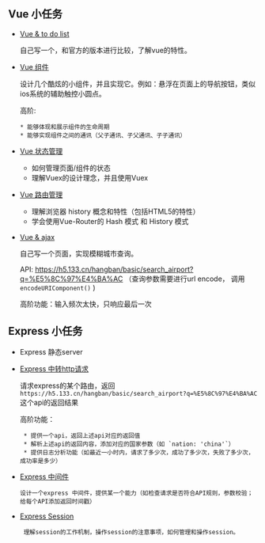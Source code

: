 ## Vue 小任务

* [Vue & to do list](./src/pages/vue-todo-list/index.vue)

  自己写一个，和官方的版本进行比较，了解vue的特性。

* [Vue 组件](./src/components)

  设计几个酷炫的小组件，并且实现它。例如：悬浮在页面上的导航按钮，类似ios系统的辅助触控小圆点。

  高阶:

      * 能够体现和展示组件的生命周期
      * 能够实现组件之间的通讯（父子通讯、子父通讯、子子通讯）

* [Vue 状态管理](./src/pages/vue-component/index.vue)

    * 如何管理页面/组件的状态
    * 理解Vuex的设计理念，并且使用Vuex

* [Vue 路由管理](./src/router/index.js)

    * 理解浏览器 history 概念和特性（包括HTML5的特性）
    * 学会使用Vue-Router的 Hash 模式 和 History 模式

* [Vue & ajax](./src/pages/vue-query/index.vue)

  自己写一个页面，实现模糊城市查询。

  API: https://h5.133.cn/hangban/basic/search_airport?q=%E5%8C%97%E4%BA%AC  （查询参数需要进行url encode，
  调用`encodeURIComponent()` )

  高阶功能：输入频次太快，只响应最后一次

## Express 小任务

* Express 静态server

* [Express 中转http请求](./src/pages/express-query/index.vue)

  请求express的某个路由，返回 `https://h5.133.cn/hangban/basic/search_airport?q=%E5%8C%97%E4%BA%AC` 这个api的返回结果

  高阶功能：

       * 提供一个api，返回上述api对应的返回值
       * 解析上述api的返回内容，添加对应的国家参数（如 `nation: 'china'`）
       * 提供日志分析功能（如最近一小时内，请求了多少次，成功了多少次，失败了多少次，成功率是多少）

* [Express 中间件](./src/pages/express-middleware/index.vue)

      设计一个express 中间件，提供某一个能力（如检查请求是否符合API规则，参数校验；给每个API添加返回时间戳）

* [Express Session](./src/pages/express-session/index.vue)

       理解session的工作机制，操作session的注意事项，如何管理和操作session。


  

